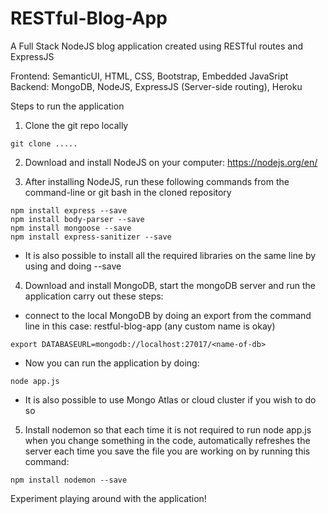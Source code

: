 # RESTful-Blog-App

A Full Stack NodeJS blog application created using RESTful routes and ExpressJS

Frontend: SemanticUI, HTML, CSS, Bootstrap, Embedded JavaSript
Backend: MongoDB, NodeJS, ExpressJS (Server-side routing), Heroku

Steps to run the application

1) Clone the git repo locally

```
git clone .....
```

2) Download and install NodeJS on your computer: https://nodejs.org/en/

3) After installing NodeJS, run these following commands from the command-line or git bash in the cloned repository

```
npm install express --save
npm install body-parser --save
npm install mongoose --save
npm install express-sanitizer --save
```

- It is also possible to install all the required libraries on the same line by using <space between names> and doing --save

4) Download and install MongoDB, start the mongoDB server and run the application carry out these steps: 

- connect to the local MongoDB by doing an export from the command line
<name-of-db> in this case: restful-blog-app (any custom name is okay)

```
export DATABASEURL=mongodb://localhost:27017/<name-of-db>
```

- Now you can run the application by doing: 

```node app.js```

- It is also possible to use Mongo Atlas or cloud cluster if you wish to do so

5) Install nodemon so that each time it is not required to run node app.js when you change something in the code, automatically refreshes the server each time you save the file you are working on by running this command: 

```npm install nodemon --save```

Experiment playing around with the application! 
